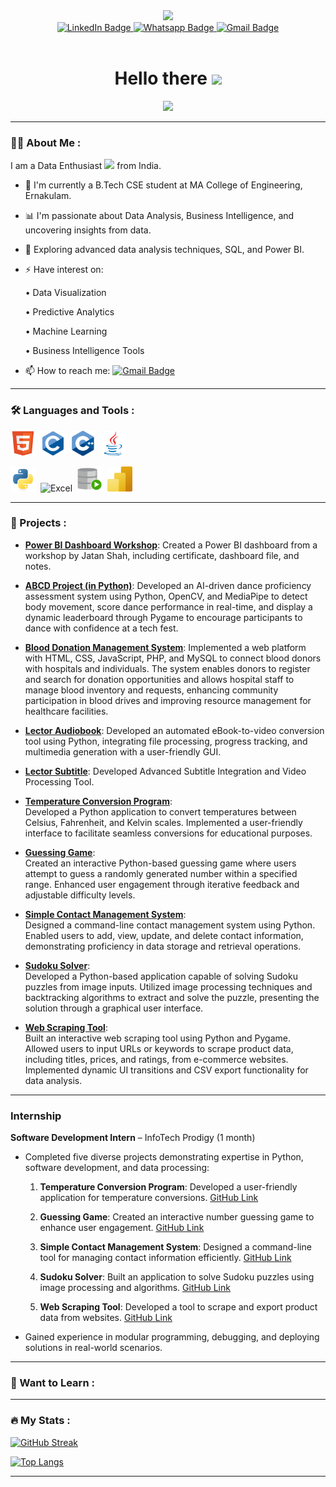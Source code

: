 <div id="header" align="center"> 
  <img src="https://media3.giphy.com/media/u2pmTWUi0MXjyrMaVj/giphy.gif?cid=6c09b95214466fe22da86f075da099d4b25a4ac5b75418a9&rid=giphy.gif&ct=g" width="100"/> 
</div>

<div id="badges" align="center">
  <a href="https://www.linkedin.com/in/shamir-ashraf-31ab10254">
    <img src="https://img.shields.io/badge/LinkedIn-blue?style=for-the-badge&logo=linkedin&logoColor=white" alt="LinkedIn Badge"/>
  </a>  
  <a href="https://wa.me/919544123218">
    <img src="https://img.shields.io/badge/whatsapp-green?style=for-the-badge&logo=whatsapp&logoColor=white" alt="Whatsapp Badge"/>
  </a>
  <a href="mailto:shamirkolakkadan26@gmail.com">
    <img src="https://img.shields.io/badge/Gmail-red?style=for-the-badge&logo=Gmail&logoColor=white" alt="Gmail Badge"/> 
  </a>
  <br>
  <img src="https://komarev.com/ghpvc/?username=shamiroxs&style=flat-square&color=blue" alt=""/>
  <br>
  <h1>
     Hello there
    <img src="https://media.giphy.com/media/hvRJCLFzcasrR4ia7z/giphy.gif" width="30px"/>
  </h1>
</div>

<div align="center">
  <img src="https://media3.giphy.com/media/26SdS6M9jzxdqq72JU/giphy.gif?cid=6c09b952a08ac9ab7a0b7e0b5878a4f78ed79eda73e2e8e2&rid=giphy.gif&ct=g"/>
</div>

---

### :man_technologist: About Me :

I am a Data Enthusiast
  <img src="https://media0.giphy.com/media/RMwYOO5e8pr1lhL8K7/giphy.gif?cid=6c09b9525nkq0rc9rn76tr67myaw5n65g2r5q94szv6h57bg&ep=v1_internal_gif_by_id&rid=giphy.gif&ct=g" width="15"> 
from India.

- :telescope: I'm currently a B.Tech CSE student at MA College of Engineering, Ernakulam.

- :bar_chart: I'm passionate about Data Analysis, Business Intelligence, and uncovering insights from data.

- :seedling: Exploring advanced data analysis techniques, SQL, and Power BI.

- :zap: Have interest on:

  • Data Visualization

  • Predictive Analytics

  • Machine Learning

  • Business Intelligence Tools

- :mailbox: How to reach me: [![Gmail Badge](https://img.shields.io/badge/-Gmail-red?style=flat&logo=Gmail&logoColor=white)](mailto:shamirkolakkadan26@gmail.com)

---

### :hammer_and_wrench: Languages and Tools :

<div>
  <img src="https://github.com/devicons/devicon/blob/master/icons/html5/html5-original.svg" title="Html5" width="40" height="40"/>&nbsp;
  <img src="https://github.com/devicons/devicon/blob/master/icons/c/c-original.svg" title="Java" alt="C" width="40" height="40"/>&nbsp;
  <img src="https://github.com/devicons/devicon/blob/master/icons/cplusplus/cplusplus-original.svg" title="C++" alt="C++" width="40" height="40"/>&nbsp;
  <img src="https://github.com/devicons/devicon/blob/master/icons/java/java-original.svg" title="Java" width="40" height="40"/>&nbsp;

  <img src="https://github.com/devicons/devicon/blob/master/icons/python/python-original.svg" title="Python" alt="Python" width="40" height="40"/>&nbsp;
  <img src="https://upload.wikimedia.org/wikipedia/commons/3/31/Microsoft_Office_Excel_%282013%E2%80%932019%29.svg" title="Excel" alt="Excel" width="40" height="40"/>&nbsp;
  <img src="https://github.com/devicons/devicon/blob/master/icons/sqldeveloper/sqldeveloper-original.svg" title="SQL" alt="SQL" width="40" height="40"/>&nbsp;
  <img src="https://github.com/shamiroxs/shamiroxs/blob/main/image/power-bi.svg" title="Power BI" alt="Power BI" width="40" height="40"/>&nbsp;
</div>

---

### :rocket: Projects :

- **[Power BI Dashboard Workshop](https://github.com/shamiroxs/Learning-with-Data/tree/main/02%3A%20PowerBi%20Workshop)**: Created a Power BI dashboard from a workshop by Jatan Shah, including certificate, dashboard file, and notes.

- **[ABCD Project (in Python)](https://github.com/shamiroxs/abcd)**: Developed an AI-driven dance proficiency assessment system using Python, OpenCV, and MediaPipe to detect body movement, score dance performance in real-time, 	and display a dynamic leaderboard through Pygame to encourage participants to dance with confidence at a tech fest.

- **[Blood Donation Management System](https://github.com/MrCodeCrafter/BDW)**: Implemented a web platform with HTML, CSS, JavaScript, PHP, and MySQL to connect blood donors with hospitals and individuals. The system enables donors to register and search for donation opportunities and allows hospital staff to manage blood inventory and requests, enhancing community participation in blood drives and improving resource management for healthcare facilities.

- **[Lector Audiobook](https://github.com/shamiroxs/lector)**: Developed an automated eBook-to-video conversion tool using Python, integrating file processing, progress tracking, and multimedia generation with a user-friendly GUI.

- **[Lector Subtitle](https://github.com/shamiroxs/lector-subtitle)**: Developed Advanced Subtitle Integration and Video Processing Tool. 

- **[Temperature Conversion Program](https://github.com/shamiroxs/PRODIGY_SD_01)**:  
  Developed a Python application to convert temperatures between Celsius, Fahrenheit, and Kelvin scales. Implemented a user-friendly interface to facilitate seamless conversions for educational purposes.

- **[Guessing Game](https://github.com/shamiroxs/PRODIGY_SD_02)**:  
  Created an interactive Python-based guessing game where users attempt to guess a randomly generated number within a specified range. Enhanced user engagement through iterative feedback and adjustable difficulty levels.

- **[Simple Contact Management System](https://github.com/shamiroxs/PRODIGY_SD_03)**:  
  Designed a command-line contact management system using Python. Enabled users to add, view, update, and delete contact information, demonstrating proficiency in data storage and retrieval operations.

- **[Sudoku Solver](https://github.com/shamiroxs/PRODIGY_SD_04)**:  
  Developed a Python-based application capable of solving Sudoku puzzles from image inputs. Utilized image processing techniques and backtracking algorithms to extract and solve the puzzle, presenting the solution through a graphical user interface.

- **[Web Scraping Tool](https://github.com/shamiroxs/PRODIGY_SD_05)**:  
  Built an interactive web scraping tool using Python and Pygame. Allowed users to input URLs or keywords to scrape product data, including titles, prices, and ratings, from e-commerce websites. Implemented dynamic UI transitions and CSV export functionality for data analysis.

---

### **Internship**

**Software Development Intern** – InfoTech Prodigy (1 month)

- Completed five diverse projects demonstrating expertise in Python, software development, and data processing:

  1. **Temperature Conversion Program**: Developed a user-friendly application for temperature conversions. [GitHub Link](https://github.com/shamiroxs/PRODIGY_SD_01)

  2. **Guessing Game**: Created an interactive number guessing game to enhance user engagement. [GitHub Link](https://github.com/shamiroxs/PRODIGY_SD_02)

  3. **Simple Contact Management System**: Designed a command-line tool for managing contact information efficiently. [GitHub Link](https://github.com/shamiroxs/PRODIGY_SD_03)

  4. **Sudoku Solver**: Built an application to solve Sudoku puzzles using image processing and algorithms. [GitHub Link](https://github.com/shamiroxs/PRODIGY_SD_04)

  5. **Web Scraping Tool**: Developed a tool to scrape and export product data from websites. [GitHub Link](https://github.com/shamiroxs/PRODIGY_SD_05)

- Gained experience in modular programming, debugging, and deploying solutions in real-world scenarios.

---

### :pushpin: Want to Learn :

<div>

</div>

---

### :fire: My Stats :

[![GitHub Streak](http://github-readme-streak-stats.herokuapp.com?user=shamiroxs&theme=dark&background=000000)](https://git.io/streak-stats)

[![Top Langs](https://github-readme-stats.vercel.app/api/top-langs/?username=shamiroxs&layout=compact&theme=vision-friendly-dark)](https://github.com/anuraghazra/github-readme-stats)

---
